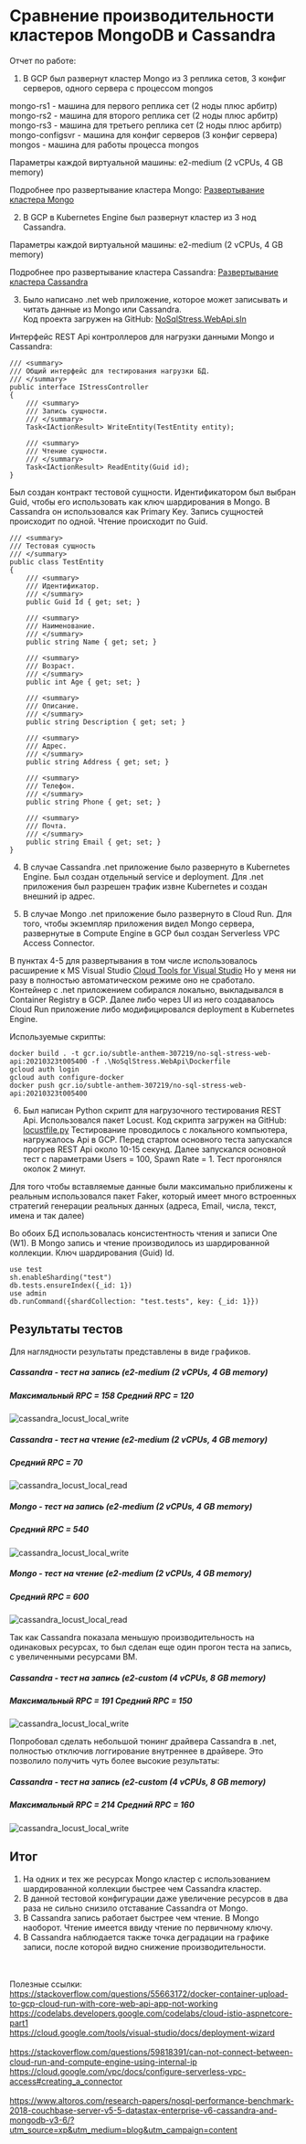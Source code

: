 ﻿# Сравнение производительности кластеров MongoDB и Cassandra

Отчет по работе:

1. В GCP был развернут кластер Mongo из 3 реплика сетов, 3 конфиг серверов, одного сервера с процессом mongos

mongo-rs1 - машина для первого реплика сет (2 ноды плюс арбитр)<br>
mongo-rs2 - машина для второго реплика сет (2 ноды плюс арбитр)<br>
mongo-rs3 - машина для третьего реплика сет (2 ноды плюс арбитр)<br>
mongo-configsvr - машина для конфиг серверов (3 конфиг сервера)<br>
mongos - машина для работы процесса mongos<br>

Параметры каждой виртуальной машины: e2-medium (2 vCPUs, 4 GB memory)

Подробнее про развертывание кластера Mongo: [Развертывание кластера Mongo](mongo_cluster_work.md)

2. В GCP в Kubernetes Engine был развернут кластер из 3 нод Cassandra.

Параметры каждой виртуальной машины: e2-medium (2 vCPUs, 4 GB memory)

Подробнее про развертывание кластера Cassandra: [Развертывание кластера Cassandra](cassandra_work_part1.md)

3. Было написано .net web приложение, которое может записывать и читать данные из Mongo или Cassandra.<br>
Код проекта загружен на GitHub: [NoSqlStress.WebApi.sln](.net%20backend%20project/NoSqlStress.WebApi/NoSqlStress.WebApi.sln)

Интерфейс REST Api контроллеров для нагрузки данными Mongo и Cassandra:

    /// <summary>
    /// Общий интерфейс для тестирования нагрузки БД.
    /// </summary>
    public interface IStressController
    {
        /// <summary>
        /// Запись сущности.
        /// </summary>
        Task<IActionResult> WriteEntity(TestEntity entity);

        /// <summary>
        /// Чтение сущности.
        /// </summary>
        Task<IActionResult> ReadEntity(Guid id);
    }

Был создан контракт тестовой сущности. Идентификатором был выбран Guid, чтобы его использовать как ключ шардирования в Mongo. В Cassandra он использовался как Primary Key. Запись сущностей происходит по одной. Чтение происходит по Guid.

    /// <summary>
    /// Тестовая сущность
    /// </summary>
    public class TestEntity
    {
        /// <summary>
        /// Идентификатор.
        /// </summary>
        public Guid Id { get; set; }

        /// <summary>
        /// Наименование.
        /// </summary>
        public string Name { get; set; }

        /// <summary>
        /// Возраст.
        /// </summary>
        public int Age { get; set; }

        /// <summary>
        /// Описание.
        /// </summary>
        public string Description { get; set; }

        /// <summary>
        /// Адрес.
        /// </summary>
        public string Address { get; set; }

        /// <summary>
        /// Телефон.
        /// </summary>
        public string Phone { get; set; }

        /// <summary>
        /// Почта.
        /// </summary>
        public string Email { get; set; }
    }

4. В случае Cassandra .net приложение было развернуто в Kubernetes Engine. Был создан отдельный service и deployment. Для .net приложения был разрешен трафик извне Kubernetes и создан внешний ip адрес.

5. В случае Mongo .net приложение было развернуто в Cloud Run. Для того, чтобы экземпляр приложения видел Mongo сервера, развернутые в Compute Engine в GCP был создан Serverless VPC Access Connector.

В пунктах 4-5 для развертывания в том числе использовалось расширение к MS Visual Studio [Cloud Tools for Visual Studio](https://cloud.google.com/visual-studio)
Но у меня ни разу в полностью автоматическом режиме оно не сработало.
Контейнер с .net приложением собирался локально, выкладывался в Container Registry в GCP.
Далее либо через UI из него создавалось Cloud Run приложение либо модифицировался deployment в Kubernetes Engine.

Используемые скрипты:
```
docker build . -t gcr.io/subtle-anthem-307219/no-sql-stress-web-api:20210323t005400 -f .\NoSqlStress.WebApi\Dockerfile
gcloud auth login
gcloud auth configure-docker
docker push gcr.io/subtle-anthem-307219/no-sql-stress-web-api:20210323t005400
```

6. Был написан Python скрипт для нагрузочного тестирования REST Api. Использовался пакет Locust.
Код скрипта загружен на GitHub: [locustfile.py](PythonLocustStress/locustfile.py)
Тестирование проводилось с локального компьютера, нагружалось Api в GCP. Перед стартом основного теста запускался прогрев REST Api около 10-15 секунд. Далее запускался основной тест с параметрами Users = 100, Spawn Rate = 1. Тест прогонялся околок 2 минут.

Для того чтобы вставляемые данные были максимально приближены к реальным использовался пакет Faker, который имеет много встроенных стратегий генерации реальных данных (адреса, Email, числа, текст, имена и так далее)

Во обоих БД использовалась консистентность чтения и записи One (W1).
В Mongo запись и чтение производилось из шардированной коллекции. Ключ шардирования (Guid) Id.

```
use test
sh.enableSharding("test")
db.tests.ensureIndex({_id: 1})
use admin
db.runCommand({shardCollection: "test.tests", key: {_id: 1}})
```

## Результаты тестов

Для наглядности результаты представлены в виде графиков.

##### Cassandra - тест на запись (e2-medium (2 vCPUs, 4 GB memory)
##### Максимальный RPC = 158 Средний RPC = 120
![cassandra_locust_local_write](attachements/cassandra_locust_local_write.png)
##### Cassandra - тест на чтение (e2-medium (2 vCPUs, 4 GB memory)
##### Средний RPC = 70
![cassandra_locust_local_read](attachements/cassandra_locust_local_read.png)

##### Mongo - тест на запись (e2-medium (2 vCPUs, 4 GB memory)
##### Средний RPC = 540
![cassandra_locust_local_write](attachements/mongo_locust_local_write.png)
##### Mongo - тест на чтение (e2-medium (2 vCPUs, 4 GB memory)
##### Средний RPC = 600
![cassandra_locust_local_read](attachements/mongo_locust_local_read.png)

Так как Cassandra показала меньшую производительность на одинаковых ресурсах, то был сделан еще один прогон теста на запись, с увеличенными ресурсами ВМ.
##### Cassandra - тест на запись (e2-custom (4 vCPUs, 8 GB memory)
##### Максимальный RPC = 191 Средний RPC = 150
![cassandra_locust_local_write](attachements/cassandra_locust_local_write_e2-4-8.png)

Попробовал сделать небольшой тюнинг драйвера Cassandra в .net, полностью отключив логгирование внутреннее в драйвере. Это позволило получить чуть более высокие результаты:
##### Cassandra - тест на запись (e2-custom (4 vCPUs, 8 GB memory)
##### Максимальный RPC = 214 Средний RPC = 160
![cassandra_locust_local_write](attachements/cassandra_locust_local_write_e2-4-8_no_log.png)


## Итог

1. На одних и тех же ресурсах Mongo кластер с использованием шардированной коллекции быстрее чем Cassandra кластер.
2. В данной тестовой конфигурации даже увеличение ресурсов в два раза не сильно снизило отставание Cassandra от Mongo.
3. В Cassandra запись работает быстрее чем чтение. В Mongo наоборот. Чтение имеется ввиду чтение по первичному ключу.
4. В Cassandra наблюдается также точка деградации на графике записи, после которой видно снижение производительности.

<br><br>
Полезные ссылки:<br>
https://stackoverflow.com/questions/55663172/docker-container-upload-to-gcp-cloud-run-with-core-web-api-app-not-working <br>
https://codelabs.developers.google.com/codelabs/cloud-istio-aspnetcore-part1 <br>
https://cloud.google.com/tools/visual-studio/docs/deployment-wizard
<br><br>
https://stackoverflow.com/questions/59818391/can-not-connect-between-cloud-run-and-compute-engine-using-internal-ip <br>
https://cloud.google.com/vpc/docs/configure-serverless-vpc-access#creating_a_connector 
<br><br>
https://www.altoros.com/research-papers/nosql-performance-benchmark-2018-couchbase-server-v5-5-datastax-enterprise-v6-cassandra-and-mongodb-v3-6/?utm_source=xp&utm_medium=blog&utm_campaign=content
